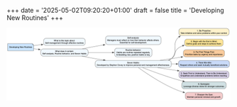 +++
date = '2025-05-02T09:20:20+01:00'
draft = false
title = 'Developing New Routines'
+++

<center><img src="/images/developing-new-routines.png" width="1050"/></center></br>

